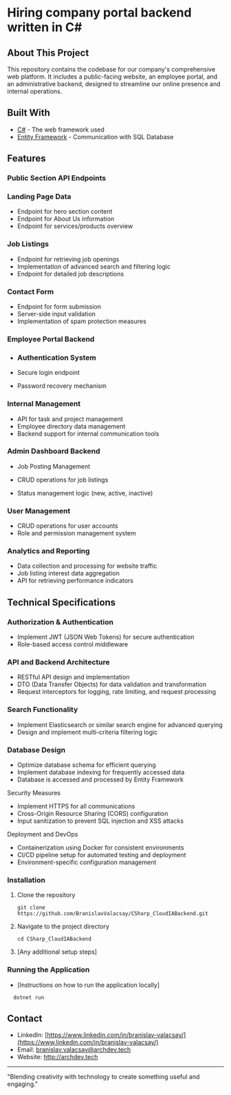 # Hiring company portal backend written in C#

## About This Project

This repository contains the codebase for our company's comprehensive web platform. It includes a public-facing website, an employee portal, and an administrative backend, designed to streamline our online presence and internal operations.


## Built With

- [C#](https://learn.microsoft.com/en-us/dotnet/csharp/) - The web framework used
- [Entity Framework](https://learn.microsoft.com/en-us/ef/) - Communication with SQL Database

## Features

### Public Section API Endpoints

### Landing Page Data

- Endpoint for hero section content
- Endpoint for About Us information
- Endpoint for services/products overview


### Job Listings

- Endpoint for retrieving job openings
- Implementation of advanced search and filtering logic
- Endpoint for detailed job descriptions


### Contact Form

- Endpoint for form submission
- Server-side input validation
- Implementation of spam protection measures



### Employee Portal Backend

- ### Authentication System

- Secure login endpoint
- Password recovery mechanism


### Internal Management

- API for task and project management
- Employee directory data management
- Backend support for internal communication tools



### Admin Dashboard Backend

- Job Posting Management

- CRUD operations for job listings
- Status management logic (new, active, inactive)


### User Management

- CRUD operations for user accounts
- Role and permission management system


### Analytics and Reporting

- Data collection and processing for website traffic
- Job listing interest data aggregation
- API for retrieving performance indicators



## Technical Specifications
### Authorization & Authentication

- Implement JWT (JSON Web Tokens) for secure authentication
- Role-based access control middleware

### API and Backend Architecture

- RESTful API design and implementation
- DTO (Data Transfer Objects) for data validation and transformation
- Request interceptors for logging, rate limiting, and request processing

### Search Functionality

- Implement Elasticsearch or similar search engine for advanced querying
- Design and implement multi-criteria filtering logic

### Database Design

- Optimize database schema for efficient querying
- Implement database indexing for frequently accessed data
- Database is accessed and processed by Entity Framework

Security Measures

- Implement HTTPS for all communications
- Cross-Origin Resource Sharing (CORS) configuration
- Input sanitization to prevent SQL injection and XSS attacks

Deployment and DevOps

- Containerization using Docker for consistent environments
- CI/CD pipeline setup for automated testing and deployment
- Environment-specific configuration management

### Installation
1. Clone the repository
   ```
   git clone https://github.com/BranislavValacsay/CSharp_CloudIABackend.git
   ```
2. Navigate to the project directory
   ```
   cd CSharp_CloudIABackend
   ```
3. [Any additional setup steps]

### Running the Application
- [Instructions on how to run the application locally]
```
  dotnet run
```

## Contact

- LinkedIn: [https://www.linkedin.com/in/branislav-valacsay/](https://www.linkedin.com/in/branislav-valacsay/)
- Email: branislav.valacsay@archdev.tech
- Website: http://archdev.tech

---

"Blending creativity with technology to create something useful and engaging."
